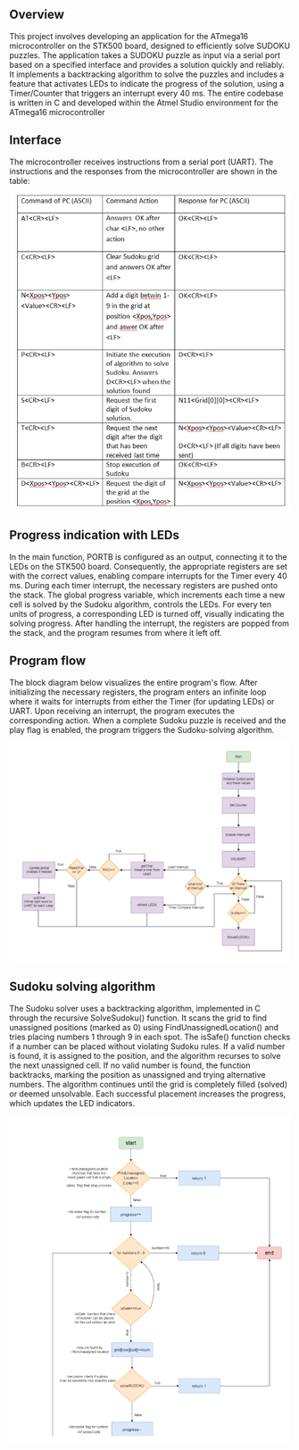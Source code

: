 ## Overview

This project involves developing an application for the ATmega16 microcontroller on the STK500 board, designed to efficiently solve SUDOKU puzzles.
The application takes a SUDOKU puzzle as input via a serial port based on a specified interface and provides a solution quickly and reliably.
It implements a backtracking algorithm to solve the puzzles and includes a feature that activates LEDs to indicate the progress of the solution, 
using a Timer/Counter that triggers an interrupt every 40 ms. The entire codebase is written in C and developed within the Atmel Studio environment for the ATmega16 microcontroller

## Interface

The microcontroller receives instructions from a serial port (UART). The instructions and the responses from the microcontroller are shown in the table:

![alt text](https://github.com/akourkoulos/ProjectSUDOKU/blob/main/projectSUDOKU/Figures/Protocol.png)

## Progress indication with LEDs
In the main function, PORTB is configured as an output, connecting it to the LEDs on the STK500 board. Consequently, the appropriate registers are set with the correct values, enabling compare interrupts for the Timer every 40 ms. During each timer interrupt, the necessary registers are pushed onto the stack. The global progress variable, which increments each time a new cell is solved by the Sudoku algorithm, controls the LEDs. For every ten units of progress, a corresponding LED is turned off, visually indicating the solving progress. After handling the interrupt, the registers are popped from the stack, and the program resumes from where it left off.

## Program flow 

The block diagram below visualizes the entire program's flow. After initializing the necessary registers, the program enters an infinite loop where it waits for interrupts from either the Timer (for updating LEDs) or UART. Upon receiving an interrupt, the program executes the corresponding action. When a complete Sudoku puzzle is received and the play flag is enabled, the program triggers the Sudoku-solving algorithm.

![alt text](https://github.com/akourkoulos/ProjectSUDOKU/blob/main/projectSUDOKU/Figures/program%20flow.png)

## Sudoku solving algorithm

The Sudoku solver uses a backtracking algorithm, implemented in C through the recursive SolveSudoku() function. It scans the grid to find unassigned positions (marked as 0) using FindUnassignedLocation() and tries placing numbers 1 through 9 in each spot. The isSafe() function checks if a number can be placed without violating Sudoku rules. If a valid number is found, it is assigned to the position, and the algorithm recurses to solve the next unassigned cell.
If no valid number is found, the function backtracks, marking the position as unassigned and trying alternative numbers. The algorithm continues until the grid is completely filled (solved) or deemed unsolvable. Each successful placement increases the progress, which updates the LED indicators.

![alt text](https://github.com/akourkoulos/ProjectSUDOKU/blob/main/projectSUDOKU/Figures/SudokuSolver.png)
